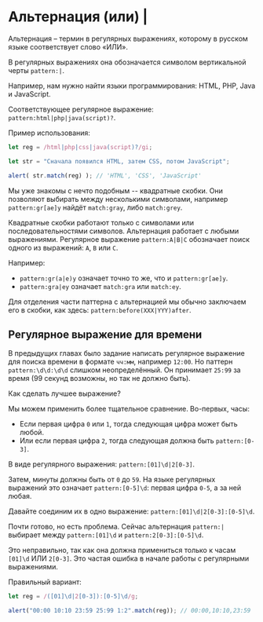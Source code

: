 # Альтернация (или) |

Альтернация – термин в регулярных выражениях, которому в русском языке соответствует слово «ИЛИ». 

В регулярных выражениях она обозначается символом вертикальной черты `pattern:|`.

Например, нам нужно найти языки программирования: HTML, PHP, Java и JavaScript.

Соответствующее регулярное выражение: `pattern:html|php|java(script)?`.

Пример использования:

```js run
let reg = /html|php|css|java(script)?/gi;

let str = "Сначала появился HTML, затем CSS, потом JavaScript";

alert( str.match(reg) ); // 'HTML', 'CSS', 'JavaScript'
```

Мы уже знакомы с нечто подобным -- квадратные скобки. Они позволяют выбирать между несколькими символами, например  `pattern:gr[ae]y` найдёт `match:gray`, либо `match:grey`.

Квадратные скобки работают только с символами или последовательностями символов. Альтернация работает с любыми выражениями. Регулярное выражение `pattern:A|B|C` обозначает поиск одного из выражений: `A`, `B` или `C`.

Например:

- `pattern:gr(a|e)y` означает точно то же, что и `pattern:gr[ae]y`.
- `pattern:gra|ey` означает `match:gra` или `match:ey`.

Для отделения части паттерна с альтернацией мы обычно заключаем его в скобки, как здесь: `pattern:before(XXX|YYY)after`.

## Регулярное выражение для времени

В предыдущих главах было задание написать регулярное выражение для поиска времени в формате  `чч:мм`, например `12:00`. Но паттерн `pattern:\d\d:\d\d` слишком неопределённый. Он принимает `25:99` за время (99 секунд возможны, но так не должно быть).

Как сделать лучшее выражение?

Мы можем применить более тщательное сравнение. Во-первых, часы: 

- Если первая цифра `0` или `1`, тогда следующая цифра может быть любой.
- Или если первая цифра `2`, тогда следующая должна быть `pattern:[0-3]`.

В виде регулярного выражения: `pattern:[01]\d|2[0-3]`.

Затем, минуты должны быть от `0` до `59`. На языке регулярных выражений это означает `pattern:[0-5]\d`: первая цифра `0-5`, а за ней любая.

Давайте соединим их в одно выражение: `pattern:[01]\d|2[0-3]:[0-5]\d`.

Почти готово, но есть проблема. Сейчас альтернация `pattern:|` выбирает между `pattern:[01]\d` и `pattern:2[0-3]:[0-5]\d`.

Это неправильно, так как она должна примениться только к часам `[01]\d` ИЛИ `2[0-3]`. Это частая ошибка в начале работы с регулярными выражениями. 

Правильный вариант:

```js run
let reg = /([01]\d|2[0-3]):[0-5]\d/g;

alert("00:00 10:10 23:59 25:99 1:2".match(reg)); // 00:00,10:10,23:59
```
